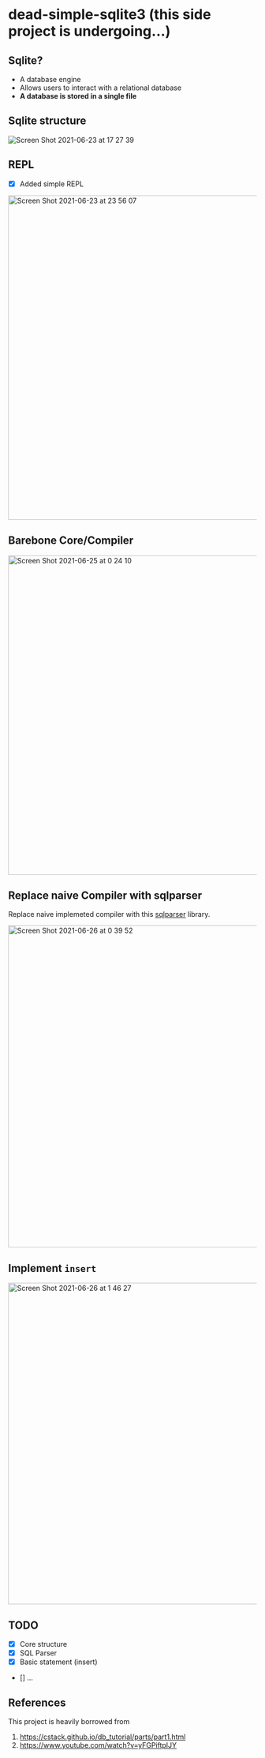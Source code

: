 # dead-simple-sqlite3 (this side project is undergoing...)


## Sqlite?
* A database engine
* Allows users to interact with a relational database
* **A database is stored in a single file**

## Sqlite structure
![Screen Shot 2021-06-23 at 17 27 39](https://user-images.githubusercontent.com/12546802/123063403-555faf00-d448-11eb-9093-6a2f90df76cf.png)

## REPL
- [x] Added simple REPL
<img width="658" alt="Screen Shot 2021-06-23 at 23 56 07" src="https://user-images.githubusercontent.com/12546802/123120883-a5a63380-d47f-11eb-83c8-796578945df6.png">

## Barebone Core/Compiler
<img width="648" alt="Screen Shot 2021-06-25 at 0 24 10" src="https://user-images.githubusercontent.com/12546802/123290024-e7041500-d54b-11eb-872f-f7054a8e1645.png">

## Replace naive Compiler with sqlparser
Replace naive implemeted compiler with this [sqlparser](https://github.com/marianogappa/sqlparser) library.

<img width="653" alt="Screen Shot 2021-06-26 at 0 39 52" src="https://user-images.githubusercontent.com/12546802/123450216-76c2c580-d617-11eb-98d7-e88b4d507f5f.png">

## Implement `insert`
<img width="652" alt="Screen Shot 2021-06-26 at 1 46 27" src="https://user-images.githubusercontent.com/12546802/123458862-7d096f80-d620-11eb-9739-88cd6e57fc12.png">


## TODO
- [x] Core structure
- [x] SQL Parser
- [x] Basic statement (insert)
- [] ...
## References
This project is heavily borrowed from
1. https://cstack.github.io/db_tutorial/parts/part1.html
2. https://www.youtube.com/watch?v=yFGPiftpIJY
